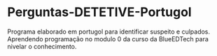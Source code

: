 # Perguntas-DETETIVE-Portugol
Programa elaborado em portugol para identificar suspeito e culpados. Aprendendo programação no modulo 0 da curso da BlueEDTech para nivelar o conhecimento.
